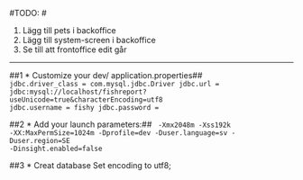 
#TODO: #
 1. Lägg till pets i backoffice
 2. Lägg till system-screen i backoffice
 3. Se till att frontoffice edit går

* * *

##1 * Customize your dev/ application.properties##
<code>
	jdbc.driver_class = com.mysql.jdbc.Driver
	jdbc.url = jdbc:mysql://localhost/fishreport?useUnicode=true&characterEncoding=utf8
	jdbc.username = fishy
	jdbc.password =
</code>


##2 * Add your launch parameters:##
<code>
	-Xmx2048m -Xss192k -XX:MaxPermSize=1024m -Dprofile=dev -Duser.language=sv -Duser.region=SE -Dinsight.enabled=false
</code>

##3 * Creat database
Set encoding to utf8;